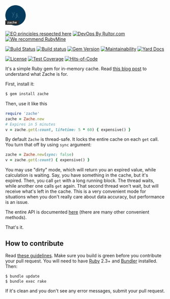 <img src="/logo.svg" width="64px" height="64px"/>

[![EO principles respected here](https://www.elegantobjects.org/badge.svg)](https://www.elegantobjects.org)
[![DevOps By Rultor.com](http://www.rultor.com/b/yegor256/zache)](http://www.rultor.com/p/yegor256/zache)
[![We recommend RubyMine](https://www.elegantobjects.org/rubymine.svg)](https://www.jetbrains.com/ruby/)

[![Build Status](https://travis-ci.org/yegor256/zache.svg)](https://travis-ci.org/yegor256/zache)
[![Build status](https://ci.appveyor.com/api/projects/status/7eday736u9phnjiy?svg=true)](https://ci.appveyor.com/project/yegor256/zache)
[![Gem Version](https://badge.fury.io/rb/zache.svg)](http://badge.fury.io/rb/zache)
[![Maintainability](https://api.codeclimate.com/v1/badges/c136afe340fa94f14696/maintainability)](https://codeclimate.com/github/yegor256/zache/maintainability)
[![Yard Docs](http://img.shields.io/badge/yard-docs-blue.svg)](http://rubydoc.info/github/yegor256/zache/master/frames)

[![License](https://img.shields.io/badge/license-MIT-green.svg)](https://github.com/yegor256/zache/blob/master/LICENSE.txt)
[![Test Coverage](https://img.shields.io/codecov/c/github/yegor256/zache.svg)](https://codecov.io/github/yegor256/zache?branch=master)
[![Hits-of-Code](https://hitsofcode.com/github/yegor256/zache)](https://hitsofcode.com/view/github/yegor256/zache)

It's a simple Ruby gem for in-memory cache.
Read [this blog post](https://www.yegor256.com/2019/02/05/zache.html)
to understand what Zache is for.

First, install it:

```bash
$ gem install zache
```

Then, use it like this

```ruby
require 'zache'
zache = Zache.new
# Expires in 5 minutes
v = zache.get(:count, lifetime: 5 * 60) { expensive() }
```

By default `Zache` is thread-safe. It locks the entire cache on each
`get` call. You turn that off by using `sync` argument:

```ruby
zache = Zache.new(sync: false)
v = zache.get(:count) { expensive() }
```

You may use "dirty" mode, which will return you an expired value, while
calculation is waiting. Say, you have something in the cache, but it's
expired. Then, you call `get` with a long running block. The thread waits,
while another one calls `get` again. That second thread won't wait, but will
receive what's left in the cache. This is a very convenient mode for situations
when you don't really care about data accuracy, but performance is an issue.

The entire API is documented [here](https://www.rubydoc.info/github/yegor256/zache/master/Zache)
(there are many other convenient methods).

That's it.

## How to contribute

Read [these guidelines](https://www.yegor256.com/2014/04/15/github-guidelines.html).
Make sure you build is green before you contribute
your pull request. You will need to have [Ruby](https://www.ruby-lang.org/en/) 2.3+ and
[Bundler](https://bundler.io/) installed. Then:

```
$ bundle update
$ bundle exec rake
```

If it's clean and you don't see any error messages, submit your pull request.
